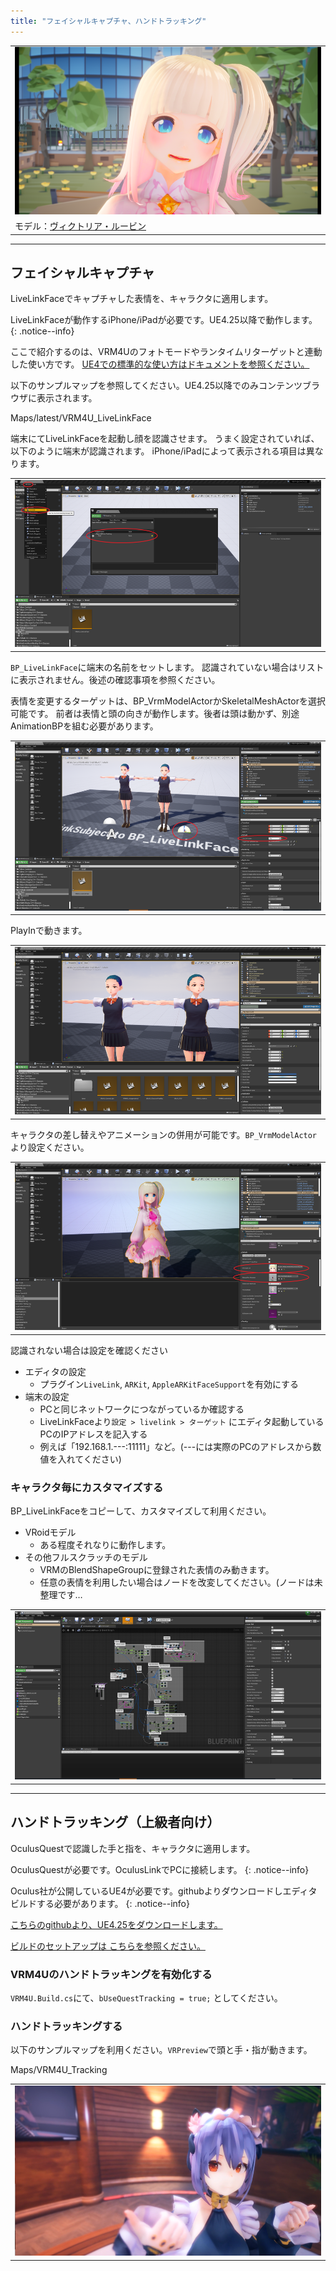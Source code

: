 ```yaml
---
title: "フェイシャルキャプチャ、ハンドトラッキング"
---
```


||
|-|
|[![](./assets/images/small/05t_top.png)](../assets/images/05t_top.png)|
|モデル：[ヴィクトリア・ルービン](https://hub.vroid.com/characters/2792872861023597723/models/5013769147837660446)|


----
## フェイシャルキャプチャ

LiveLinkFaceでキャプチャした表情を、キャラクタに適用します。

LiveLinkFaceが動作するiPhone/iPadが必要です。UE4.25以降で動作します。
{: .notice--info}

ここで紹介するのは、VRM4Uのフォトモードやランタイムリターゲットと連動した使い方です。
[UE4での標準的な使い方はドキュメントを参照ください。](https://docs.unrealengine.com/ja/Engine/Animation/FacialRecordingiPhone/index.html)


以下のサンプルマップを参照してください。UE4.25以降でのみコンテンツブラウザに表示されます。

Maps/latest/VRM4U_LiveLinkFace

端末にてLiveLinkFaceを起動し顔を認識させます。
うまく設定されていれば、以下のように端末が認識されます。
iPhone/iPadによって表示される項目は異なります。

||
|-|
|[![](./assets/images/small/05t_live.png)](../assets/images/05t_live.png)|

`BP_LiveLinkFace`に端末の名前をセットします。
認識されていない場合はリストに表示されません。後述の確認事項を参照ください。

表情を変更するターゲットは、BP_VrmModelActorかSkeletalMeshActorを選択可能です。
前者は表情と頭の向きが動作します。後者は頭は動かず、別途AnimationBPを組む必要があります。

||
|-|
|[![](./assets/images/small/05t_sub.png)](../assets/images/05t_sub.png)|

PlayInで動きます。

||
|-|
|[![](./assets/images/small/05t_play.png)](../assets/images/05t_play.png)|

キャラクタの差し替えやアニメーションの併用が可能です。`BP_VrmModelActor`より設定ください。

||
|-|
|[![](./assets/images/small/05t_cust.png)](../assets/images/05t_cust.png)|

認識されない場合は設定を確認ください
- エディタの設定
  - プラグイン`LiveLink`, `ARKit`, `AppleARKitFaceSupport`を有効にする
- 端末の設定
  - PCと同じネットワークにつながっているか確認する
  - LiveLinkFaceより`設定 > livelink > ターゲット` にエディタ起動しているPCのIPアドレスを記入する
  - 例えば「192.168.1.---:11111」など。(---には実際のPCのアドレスから数値を入れてください)


### キャラクタ毎にカスタマイズする

BP_LiveLinkFaceをコピーして、カスタマイズして利用ください。

- VRoidモデル
  - ある程度それなりに動作します。
- その他フルスクラッチのモデル
  - VRMのBlendShapeGroupに登録された表情のみ動きます。
  - 任意の表情を利用したい場合はノードを改変してください。(ノードは未整理です…

||
|-|
|[![](./assets/images/small/05t_detail.png)](../assets/images/05t_detail.png)|

----
## ハンドトラッキング（上級者向け）

OculusQuestで認識した手と指を、キャラクタに適用します。

OculusQuestが必要です。OculusLinkでPCに接続します。
{: .notice--info}

Oculus社が公開しているUE4が必要です。githubよりダウンロードしエディタビルドする必要があります。
{: .notice--info}

[こちらのgithubより、UE4.25をダウンロードします。](https://github.com/Oculus-VR/UnrealEngine)

[ビルドのセットアップは こちらを参照ください。](https://qiita.com/ruyo/items/08ac751ba61cb1201e96)

### VRM4Uのハンドトラッキングを有効化する

`VRM4U.Build.cs`にて、`bUseQuestTracking = true;` としてください。

### ハンドトラッキングする

以下のサンプルマップを利用ください。`VRPreview`で頭と手・指が動きます。

Maps/VRM4U_Tracking

||
|-|
|[![](./assets/images/small/05t_hand.png)](../assets/images/05t_hand.png)|
